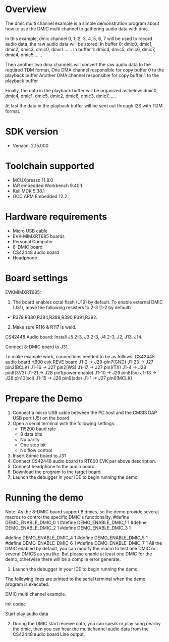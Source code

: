Overview
========
The dmic multi channel example is a simple demonstration program about how to use the DMIC multi channel to gathering audio data with dma.

In this example, dmic channel 0, 1, 2, 3, 4, 5, 6, 7 will be used to record audio data, the raw audio data will be stored:
In buffer 0:
dmic0, dmic1, dmic2, dmic3, dmic0, dmic1.......
In buffer 1:
dmic4, dmic5, dmic6, dmic7, dmic4, dmic5.......

Then another two dma channels will convert the raw audio data to the required TDM format,
One DMA channel responsible for copy buffer 0 to the playback buffer
Another DMA channel responsible for copy buffer 1 to the playback buffer

Finally, the data in the playback buffer will be organized as below:
dmic0, dmic4, dmic1, dmic5, dmic2, dmic6, dmic3, dmic7......

At last the data in the playback buffer will be sent out through I2S with TDM format.

SDK version
===========
- Version: 2.15.000

Toolchain supported
===================
- MCUXpresso  11.8.0
- IAR embedded Workbench  9.40.1
- Keil MDK  5.38.1
- GCC ARM Embedded  12.2

Hardware requirements
=====================
- Micro USB cable
- EVK-MIMXRT685 boards
- Personal Computer
- 8-DMIC board
- CS42448 audio board
- Headphone

Board settings
==============
EVKMIMXRT685:
1. The board enables octal flash (U19) by default. To enable external DMIC (J31), move the following resisters to 2-3 (1-2 by default)
 - R379,R380,R384,R389,R390,R391,R392.
2. Make sure R116 & R117 is weld.

CS42448 Audio board:
Install J5 2-3, J3 2-3, J4 2-3, J2, J13, J14.

Connect 8-DMIC board to J31.

To make example work, connections needed to be as follows:
CS42448 audio board             rt600 evk REVE board
J1-2                      ->          J29-pin7(GND)
J1-23                     ->          J27 pin3(BCLK)
J1-16                     ->          J27 pin2(WS)
J1-17                     ->          J27 pin1(TX)
J1-4                      ->          J28 pin8(3V3)
J1-21                     ->          J28 pin1(power enable)
J1-10                     ->          J29 pin8(5v)
J1-13                     ->          J28 pin10(scl)
J1-15                     ->          J28 pin9(sda)
J1-1                      ->          J27 pin6(MCLK)


Prepare the Demo
================
1.  Connect a micro USB cable between the PC host and the CMSIS DAP USB port (J5) on the board
2.  Open a serial terminal with the following settings:
    - 115200 baud rate
    - 8 data bits
    - No parity
    - One stop bit
    - No flow control
3.  Insert 8dmic board to J31
4.  Connect CS42448 audio board to RT600 EVK per above description.
5.  Connect headphone to the audio board.
6.  Download the program to the target board.
7.  Launch the debugger in your IDE to begin running the demo.

Running the demo
================
Note: As the 8-DMIC board support 8 dmics, so the demo provide several macros to control the specific DMIC's functionality,
#define DEMO_ENABLE_DMIC_0 1
#define DEMO_ENABLE_DMIC_1 1
#define DEMO_ENABLE_DMIC_2 1
#define DEMO_ENABLE_DMIC_3 1

#define DEMO_ENABLE_DMIC_4 1
#define DEMO_ENABLE_DMIC_5 1
#define DEMO_ENABLE_DMIC_6 1
#define DEMO_ENABLE_DMIC_7 1
All the DMIC enabled by default, you can modify the macro to test one DMIC or several DMICS as you like. But please enable at least one DMIC for the demo, otherwise there will be a compile error generate.

1.  Launch the debugger in your IDE to begin running the demo.

The following lines are printed to the serial terminal when the demo program is executed.

DMIC multi channel example.

Init codec

Start play audio data


2. During the DMIC start receive data, you can speak or play song nearby the dmic, then you can hear the multichannel audio data from the CS42448 audio board Line output.
